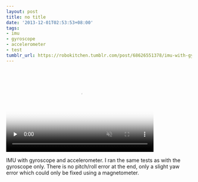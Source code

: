 ```yaml
---
layout: post
title: no title
date: '2013-12-01T02:53:53+08:00'
tags:
- imu
- gyroscope
- accelerometer
- test
tumblr_url: https://robokitchen.tumblr.com/post/68626551378/imu-with-gyroscope-and-accelerometer-i-ran-the
---
```

<video id="embed-613f4f51533d5948448154" class="crt-video crt-skin-default" width="400" height="225" poster="https://64.media.tumblr.com/tumblr_mx3vwtMbR21sjwnlx_frame1.jpg" preload="none" muted data-crt-video data-crt-options='{"autoheight":null,"duration":23,"hdUrl":false,"filmstrip":{"url":"https://25.media.tumblr.com/previews/tumblr_mx3vwtMbR21sjwnlx_filmstrip.jpg","width":"200","height":"112"}}' crossorigin="anonymous">
    <source src="https://va.media.tumblr.com/tumblr_mx3vwtMbR21sjwnlx.mp4" type="video/mp4">
</source></video>  

IMU with gyroscope and accelerometer. I ran the same tests as with the gyroscope only. There is no pitch/roll error at the end, only a slight yaw error which could only be fixed using a magnetometer.

